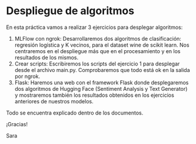 # Despliegue de algoritmos

En esta práctica vamos a realizar 3 ejercicios para desplegar algoritmos:
1. MLFlow con ngrok: Desarrollaremos dos algoritmos de clasificación: regresión logística y K vecinos, para el dataset wine de scikit learn. Nos centraremos en el despliegue más que en el procesamiento y en los resultados de los mismos.
2. Crear scripts: Escribiremos los scripts del ejercicio 1 para desplegar desde el archivo main.py. Comprobaremos que todo está ok en la salida por ngrok.
3. Flask: Haremos una web con el framework Flask donde desplegaremos dos algoritmos de Hugging Face (Sentiment Analysis y Text Generator) y mostraremos también los resultados obtenidos en los ejercicios anteriores de nuestros modelos.

Todo se encuentra explicado dentro de los documentos.

¡Gracias!

Sara
